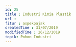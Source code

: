 ```yaml
---
id: 25
title : Industri Kimia Plastik
url :
fitur : aspekpajak
createdTime : 31/07/2019
modifiedTime : 26/12/2019
topik: Pohon Industri
---
```

